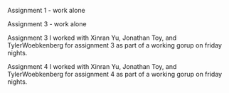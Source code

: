 Assignment 1 - work alone

Assignment 3 - work alone

Assignment 3
I worked with Xinran Yu, Jonathan Toy, and TylerWoebkenberg for assignment 3 as part of a working gorup on friday nights.

Assignment 4
I worked with Xinran Yu, Jonathan Toy, and TylerWoebkenberg for assignment 4 as part of a working gorup on friday nights.
